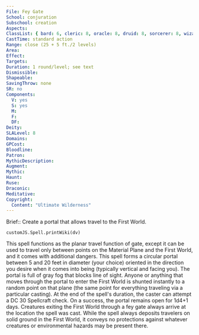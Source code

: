 ```yaml
---
File: Fey Gate
School: conjuration
Subschool: creation
Aspects: 
ClassList: { bard: 6, cleric: 8, oracle: 8, druid: 8, sorcerer: 8, wizard: 8, summoner: 6, unchained summoner: 6, witch: 8 }
CastTime: standard action
Range: close (25 + 5 ft./2 levels)
Area: 
Effect: 
Targets: 
Duration: 1 round/level; see text
Dismissible: 
Shapeable: 
SavingThrow: none
SR: no
Components:
  V: yes
  S: yes
  M: 
  F: 
  DF: 
Deity: 
SLALevel: 8
Domains: 
GPCost: 
Bloodline: 
Patron: 
MythicDescription: 
Augment: 
Mythic: 
Haunt: 
Ruse: 
Draconic: 
Meditative: 
Copyright:
  Content: "Ultimate Wilderness"
---
```

Brief:: Create a portal that allows travel to the First World.

```dataviewjs
customJS.Spell.printWiki(dv)
```

This spell functions as the planar travel function of gate, except it can be used to travel only between points on the Material Plane and the First World, and it comes with additional dangers.  This spell forms a circular portal between 5 and 20 feet in diameter (your choice) oriented in the direction you desire when it comes into being (typically vertical and facing you). The portal is full of gray fog that blocks line of sight.  Anyone or anything that moves through the portal to enter the First World is shunted instantly to a random point on that plane (the same point for everything traveling via a particular casting). At the end of the spell's duration, the caster can attempt a DC 30 Spellcraft check. On a success, the portal remains open for 1d4+1 days. Creatures exiting the First World through a fey gate always arrive at the location the spell was cast.  While the spell always deposits travelers on solid ground in the First World, it conveys no protections against whatever creatures or environmental hazards may be present there.
